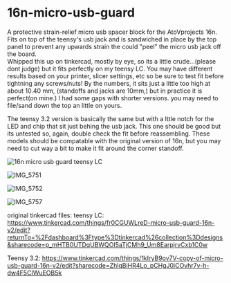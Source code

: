 # 16n-micro-usb-guard
A protective strain-relief micro usb spacer block for the AtoVprojects 16n.
Fits on top of the teensy's usb jack and is sandwiched in place by the top panel to prevent any upwards strain the could "peel" the micro usb jack off the board.   
Whipped this up on tinkercad, mostly by eye, so its a little crude...(please dont judge) but it fits perfectly on my teensy LC. You may have different results based on your printer, slicer settings, etc so be sure to test fit before tightning any screws/nuts!  By the numbers, it sits just a little too high at about 10.40 mm, (standoffs and jacks are 10mm,) but in practice it is perfect(on mine.)  I had some gaps with shorter versions.  you may need to file/sand down the top an little on yours.  

The teensy 3.2 version is basically the same but with a lttle notch for the LED and chip that sit just behing the usb jack.   This one should be good but its untested so, again, double check the fit before reassembling.  These models should be compatable with the original version of 16n, but you may need to cut way a bit to make it fit around the corner standoff.

![16n micro usb guard teensy LC](https://github.com/miotislucifugis/16n-micro-usb-guard/assets/20709580/c496249d-d109-4172-a9a1-061ba6e7851e)

![IMG_5751](https://github.com/miotislucifugis/16n-micro-usb-guard/assets/20709580/1968a544-666a-4606-9a62-d8ee5854690a)

![IMG_5752](https://github.com/miotislucifugis/16n-micro-usb-guard/assets/20709580/85ca905d-814f-4d3a-aff9-97ff70d6a6be)


![IMG_5757](https://github.com/miotislucifugis/16n-micro-usb-guard/assets/20709580/f840e5cc-5780-4821-a74d-b21519491f7b)

original tinkercad files:
teensy LC:
https://www.tinkercad.com/things/fr0CGUWLreD-micro-usb-guard-16n-v2/edit?returnTo=%2Fdashboard%3Ftype%3Dtinkercad%26collection%3Ddesigns&sharecode=p_mHTB0UTDqUBWQOI5aTjCMh9_Um8EarpjrvCxb1C0w

Teensy 3.2:
https://www.tinkercad.com/things/1kIryB9ov7V-copy-of-micro-usb-guard-16n-v2/edit?sharecode=ZhlqBiHR4Lo_pCHgJ0iCOvhr7v-h-dw4F5CIWuEOB5k
